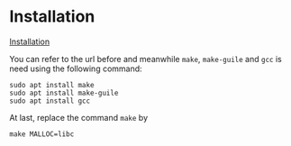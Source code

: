 # Installation

[Installation](https://redis.io/download)

You can refer to the url before and meanwhile `make`, `make-guile` and `gcc` is need using the following command:

    sudo apt install make
    sudo apt install make-guile
    sudo apt install gcc
    
At last, replace the command `make` by

    make MALLOC=libc
